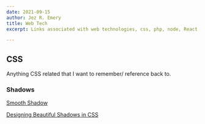 ```yaml
---
date: 2021-09-15
author: Jez R. Emery
title: Web Tech
excerpt: Links associated with web technologies, css, php, node, React, etc...

---
```

## CSS

Anything CSS related that I want to remember/ reference back to.

### Shadows

[Smooth Shadow](https://shadows.brumm.af/ "https://shadows.brumm.af/")

[Designing Beautiful Shadows in CSS](https://www.joshwcomeau.com/css/designing-shadows/ "https://www.joshwcomeau.com/css/designing-shadows/")